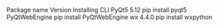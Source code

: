 Package name                    Version                     Installing CLI
PyQt5                           5.12                        pip install pyqt5
PyQtWebEngine                                               pip install PyQtWebEngine
wx                              4.4.0                       pip install wxpython